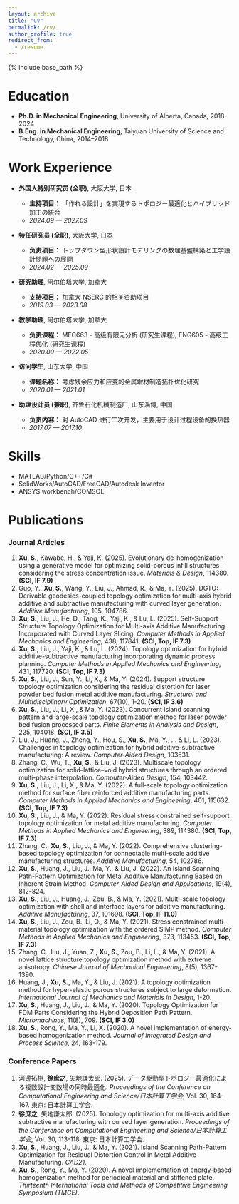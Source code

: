 ```yaml
---
layout: archive
title: "CV"
permalink: /cv/
author_profile: true
redirect_from:
  - /resume
---
```


{% include base_path %}

Education
======
* **Ph.D. in Mechanical Engineering**, University of Alberta, Canada, 2018–2024  
* **B.Eng. in Mechanical Engineering**, Taiyuan University of Science and Technology, China, 2014–2018  

Work Experience
======
* **外国人特别研究员 (全职)**, 大阪大学, 日本  
  * **主持项目：** 「作れる設計」を実現するトポロジー最適化とハイブリッド加工の統合  
  * *2024.09 — 2027.09*  

* **特任研究员 (全职)**, 大阪大学, 日本  
  * **负责项目：** トップダウン型形状設計モデリングの数理基盤構築と工学設計問題への展開  
  * *2024.02 — 2025.09*    

* **研究助理**, 阿尔伯塔大学, 加拿大  
  * **支持项目：** 加拿大 NSERC 的相关资助项目  
  * *2019.03 — 2023.08*  

* **教学助理**, 阿尔伯塔大学, 加拿大  
  * **负责课程：** MEC663 - 高级有限元分析 (研究生课程), ENG605 - 高级工程优化 (研究生课程)  
  * *2020.09 — 2022.05*  

* **访问学生**, 山东大学, 中国  
  * **课题名称：** 考虑残余应力和应变的金属增材制造拓扑优化研究  
  * *2020.01 — 2021.01*  

* **助理设计员 (兼职)**, 齐鲁石化机械制造厂, 山东淄博, 中国  
  * **负责内容：** 对 AutoCAD 进行二次开发，主要用于设计过程设备的换热器  
  * *2017.07 — 2017.10*  

Skills
======
* MATLAB/Python/C++/C#
* SolidWorks/AutoCAD/FreeCAD/Autodesk Inventor
* ANSYS workbench/COMSOL

Publications
======

### Journal Articles
1. **Xu, S.**, Kawabe, H., & Yaji, K. (2025). Evolutionary de-homogenization using a generative model for optimizing solid-porous infill structures considering the stress concentration issue. *Materials & Design*, 114380. **(SCI, IF 7.9)**  
2. Guo, Y., **Xu, S.**, Wang, Y., Liu, J., Ahmad, R., & Ma, Y. (2025). DGTO: Derivable geodesics-coupled topology optimization for multi-axis hybrid additive and subtractive manufacturing with curved layer generation. *Additive Manufacturing*, 105, 104786.  
3. **Xu, S.**, Liu, J., He, D., Tang, K., Yaji, K., & Lu, L. (2025). Self-Support Structure Topology Optimization for Multi-axis Additive Manufacturing Incorporated with Curved Layer Slicing. *Computer Methods in Applied Mechanics and Engineering*, 438, 117841. **(SCI, Top, IF 7.3)**  
4. **Xu, S.**, Liu, J., Yaji, K., & Lu, L. (2024). Topology optimization for hybrid additive-subtractive manufacturing incorporating dynamic process planning. *Computer Methods in Applied Mechanics and Engineering*, 431, 117720. **(SCI, Top, IF 7.3)**  
5. **Xu, S.**, Liu, J., Sun, Y., Li, X., & Ma, Y. (2024). Support structure topology optimization considering the residual distortion for laser powder bed fusion metal additive manufacturing. *Structural and Multidisciplinary Optimization*, 67(10), 1-20. **(SCI, IF 3.6)**  
6. **Xu, S.**, Liu, J., Li, X., & Ma, Y. (2023). Concurrent Island scanning pattern and large-scale topology optimization method for laser powder bed fusion processed parts. *Finite Elements in Analysis and Design*, 225, 104018. **(SCI, IF 3.5)**  
7. Liu, J., Huang, J., Zheng, Y., Hou, S., **Xu, S.**, Ma, Y., … & Li, L. (2023). Challenges in topology optimization for hybrid additive-subtractive manufacturing: A review. *Computer-Aided Design*, 103531.  
8. Zhang, C., Wu, T., **Xu, S.**, & Liu, J. (2023). Multiscale topology optimization for solid–lattice–void hybrid structures through an ordered multi-phase interpolation. *Computer-Aided Design*, 154, 103442.  
9. **Xu, S.**, Liu, J., Li, X., & Ma, Y. (2022). A full-scale topology optimization method for surface fiber reinforced additive manufacturing parts. *Computer Methods in Applied Mechanics and Engineering*, 401, 115632. **(SCI, Top, IF 7.3)**  
10. **Xu, S.**, Liu, J., & Ma, Y. (2022). Residual stress constrained self-support topology optimization for metal additive manufacturing. *Computer Methods in Applied Mechanics and Engineering*, 389, 114380. **(SCI, Top, IF 7.3)**  
11. Zhang, C., **Xu, S.**, Liu, J., & Ma, Y. (2022). Comprehensive clustering-based topology optimization for connectable multi-scale additive manufacturing structures. *Additive Manufacturing*, 54, 102786.  
12. **Xu, S.**, Huang, J., Liu, J., Ma, Y., & Liu, J. (2022). An Island Scanning Path-Pattern Optimization for Metal Additive Manufacturing Based on Inherent Strain Method. *Computer-Aided Design and Applications*, 19(4), 812-824.  
13. **Xu, S.**, Liu, J., Huang, J., Zou, B., & Ma, Y. (2021). Multi-scale topology optimization with shell and interface layers for additive manufacturing. *Additive Manufacturing*, 37, 101698. **(SCI, Top, IF 11.0)**  
14. **Xu, S.**, Liu, J., Zou, B., Li, Q., & Ma, Y. (2021). Stress constrained multi-material topology optimization with the ordered SIMP method. *Computer Methods in Applied Mechanics and Engineering*, 373, 113453. **(SCI, Top, IF 7.3)**  
15. Zhang, C., Liu, J., Yuan, Z., **Xu, S.**, Zou, B., Li, L., & Ma, Y. (2021). A novel lattice structure topology optimization method with extreme anisotropy. *Chinese Journal of Mechanical Engineering*, 8(5), 1367-1390.  
16. Huang, J., **Xu, S.**, Ma, Y., & Liu, J. (2021). A topology optimization method for hyper-elastic porous structures subject to large deformation. *International Journal of Mechanics and Materials in Design*, 1-20.  
17. **Xu, S.**, Huang, J., Liu, J., & Ma, Y. (2020). Topology Optimization for FDM Parts Considering the Hybrid Deposition Path Pattern. *Micromachines*, 11(8), 709. **(SCI, IF 3.0)**  
18. **Xu, S.**, Rong, Y., Ma, Y., Li, X. (2020). A novel implementation of energy-based homogenization method. *Journal of Integrated Design and Process Science*, 24, 163-179.  

### Conference Papers
1. 河邊拓樹, **徐庶之**, 矢地謙太郎. (2025). データ駆動型トポロジー最適化による複数設計変数場の同時最適化. *Proceedings of the Conference on Computational Engineering and Science/日本計算工学会*, Vol. 30, 164-167. 東京: 日本計算工学会.  
2. **徐庶之**, 矢地謙太郎. (2025). Topology optimization for multi-axis additive subtractive manufacturing with curved layer generation. *Proceedings of the Conference on Computational Engineering and Science/日本計算工学会*, Vol. 30, 113-118. 東京: 日本計算工学会.  
3. **Xu, S.**, Huang, J., Liu, J., & Ma, Y. (2021). Island Scanning Path-Pattern Optimization for Residual Distortion Control in Metal Additive Manufacturing. *CAD21*.  
4. **Xu, S.**, Rong, Y., Ma, Y. (2020). A novel implementation of energy-based homogenization method for periodical material and stiffened plate. *Thirteenth International Tools and Methods of Competitive Engineering Symposium (TMCE)*.  